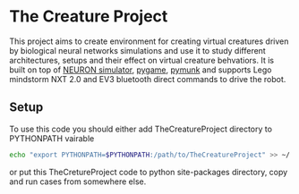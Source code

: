 # The Creature Project
This project aims to create environment for creating virtual creatures driven by biological neural networks simulations and use it to study different architectures, setups and their effect on virtual creature behvatiors. It is built on top of [NEURON simulator][neuron_link], [pygame][pygame_link], [pymunk][pymunk_link] and supports Lego mindstorm NXT 2.0 and EV3 bluetooth direct commands to drive the robot.

## Setup
To use this code you should either add TheCreatureProject directory to PYTHONPATH vairable
``` bash
echo "export PYTHONPATH=$PYTHONPATH:/path/to/TheCreatureProject" >> ~/.bashrc
```
or put this TheCretureProject code to python site-packages directory, copy and run cases from somewhere else.


[neuron_link]: https://neuron.yale.edu/neuron/
[pygame_link]: https://github.com/pygame/pygame
[pymunk_link]: http://www.pymunk.org/en/latest/
